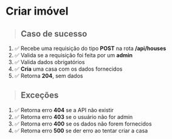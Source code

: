 # Criar imóvel

> ## Caso de sucesso

1. ✅ Recebe uma requisição do tipo **POST** na rota **/api/houses**
2. ✅ Valida se a requisição foi feita por um **admin**
3. ✅ Valida dados obrigatórios
4. ✅ **Cria** uma casa com os dados fornecidos
5. ✅ Retorna **204**, sem dados

> ## Exceções

1. ✅ Retorna erro **404** se a API não existir
2. ✅ Retorna erro **403** se o usuário não for admin
3. ✅ Retorna erro **400** se os dados não forem fornecidos
4. ✅ Retorna erro **500** se der erro ao tentar criar a casa
